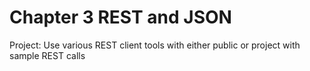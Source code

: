 Chapter 3 REST and JSON
=======================

Project: Use various REST client tools with either public or project with sample REST calls
